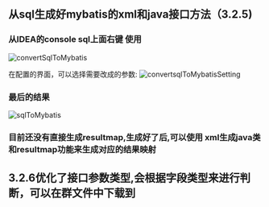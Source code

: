 ## 从sql生成好mybatis的xml和java接口方法（3.2.5)

### 从IDEA的console sql上面右键 使用
![convertSqlToMybatis](https://newimages.brucege.com/convertSqlToMybatisStatement.png)

在配置的界面，可以选择需要改成的参数:
![convertsqlToMybatisSetting](https://newimages.brucege.com/convertSqlToMybatisConfigPage.png)

### 最后的结果
![sqlToMybatis](https://newimages.brucege.com/sql%E5%BF%AB%E9%80%9F%E8%BD%ACxml%E5%92%8C%E6%8E%A5%E5%8F%A3%E6%96%B9%E6%B3%95.gif)

### 目前还没有直接生成resultmap,生成好了后,可以使用 xml生成java类和resultmap功能来生成对应的结果映射

## 3.2.6优化了接口参数类型,会根据字段类型来进行判断，可以在群文件中下载到
